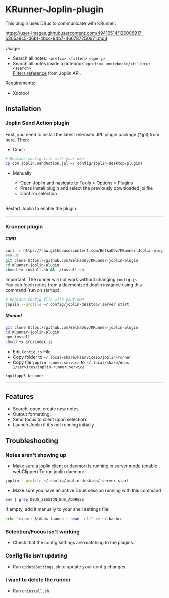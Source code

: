 
# KRunner-Joplin-plugin 

This plugin uses DBus to communicate with KRunner. 



https://user-images.githubusercontent.com/49416514/126006917-b305a9c5-d6b1-4bcc-94b7-466787250971.mp4




Usage:
- Search all notes: `<prefix> <filter>:<query>`
- Search all notes inside a notebook `<prefix> <notebook>/<filter>:<search>` <br/>
[Filters reference](https://joplinapp.org/help/#search-filters) from Joplin API. <br/>

Requirements:
- Xdotool

## Installation

### Joplin Send Action plugin
First, you need to install the latest released JPL plugin package (*.jpl) from [here](https://github.com/BelkaDev/joplin-send-action-plugin/releases/tag/V1.0.0). Then:
- Cmd :
```bash
# Replace config file with your own
cp com.joplin.sendAction.jpl ~/.config/joplin-desktop/plugins 
```
- Manually

  *  Open Joplin and navigate to Tools > Options > Plugins
  *  Press Install plugin and select the previously downloaded jpl file
  *  Confirm selection
  <br/>

Restart Joplin to enable the plugin.
***
### Krunner plugin
##### CMD
``` bash
curl -s https://raw.githubusercontent.com/BelkaDev/KRunner-Joplin-plugin/master/install.sh | sh
### Or
git clone https://github.com/BelkaDev/KRunner-joplin-plugin
cd KRunner-joplin-plugin
chmod +x install.sh && ./install.sh
```
Important: The runner will not work without changing `config.js` <br/>
You can fetch notes from a daemonized Joplin instance using this command (run on startup):
```bash
# Replace config file with your own
joplin --profile ~/.config/joplin-desktop/ server start
```

##### Manual
```bash
git clone https://github.com/BelkaDev/KRunner-joplin-plugin
cd KRunner-joplin-plugin
npm install
chmod +x src/index.js
```
* Edit `Config.js` File
* Copy folder to `~/.local/share/kservices5/joplin-runner`
* Copy file `joplin-runner.service` to  `~/.local/share/dbus-1/services/joplin-runner.service`
```bash
kquitapp5 krunner
```
***
## Features
* Search, open, create new notes.
* Output formatting.
* Send focus to client upon selection.
* Launch Joplin if it's not running initially


## Troubleshooting 
### Notes aren't showing up
* Make sure a joplin client or daemon is running in server mode (enable webClipper) 
To run joplin daemon:
```bash
joplin --profile ~/.config/joplin-desktop/ server start
```
* Make sure you have an active Dbus session running with this command
```bash
env | grep DBUS_SESSION_BUS_ADDRESS
```
If empty, add it manually to your shell settings file:
```bash
echo "export $(dbus-launch | head -n1)" >> ~/.bashrc
```

### Selection/Focus isn't working 
* Check that the config settings are matching to the plugins.

### Config file isn't updating
* Run `updateSettings.sh` to update your config changes.

### I want to delete the runner
* Run `uninstall.sh`
